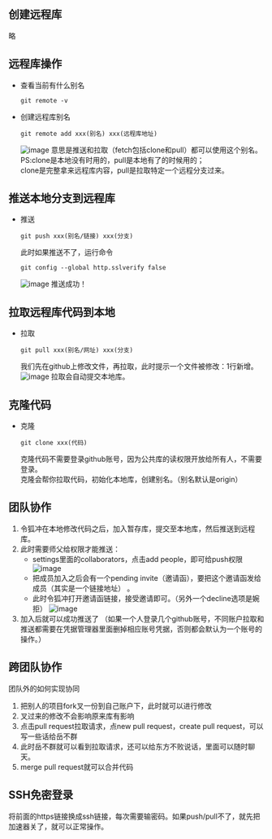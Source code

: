 ## 创建远程库
略
## 远程库操作
- 查看当前有什么别名
  ```
  git remote -v
  ```
- 创建远程库别名
  ```
  git remote add xxx(别名) xxx(远程库地址)
  ```
  ![image](https://github.com/user-attachments/assets/c1665996-c64e-44e0-92f0-ee460bd96b34)
  意思是推送和拉取（fetch包括clone和pull）都可以使用这个别名。  
  PS:clone是本地没有时用的，pull是本地有了的时候用的；  
     clone是完整拿来远程库内容，pull是拉取特定一个远程分支过来。
## 推送本地分支到远程库
- 推送
  ```
  git push xxx(别名/链接) xxx(分支)
  ```
  此时如果推送不了，运行命令
  ```
  git config --global http.sslverify false
  ```
  ![image](https://github.com/user-attachments/assets/5b5a762a-5ffc-4669-be8d-f231048955b3)
  推送成功！
## 拉取远程库代码到本地
- 拉取
  ```
  git pull xxx(别名/网址) xxx(分支)
  ```
  我们先在github上修改文件，再拉取，此时提示一个文件被修改：1行新增。
  ![image](https://github.com/user-attachments/assets/ba4f5980-805d-4a63-a248-11ab4332e8f7)
  拉取会自动提交本地库。
## 克隆代码
- 克隆
  ```
  git clone xxx(代码)
  ```
  克隆代码不需要登录github账号，因为公共库的读权限开放给所有人，不需要登录。    
  克隆会帮你拉取代码，初始化本地库，创建别名。（别名默认是origin）
## 团队协作
1. 令狐冲在本地修改代码之后，加入暂存库，提交至本地库，然后推送到远程库。
2. 此时需要师父给权限才能推送：  
   - settings里面的collaborators，点击add people，即可给push权限
     ![image](https://github.com/user-attachments/assets/012d4bfc-1cc8-447e-a966-cef959f7785d)
   - 把成员加入之后会有一个pending invite（邀请函），要把这个邀请函发给成员（其实是一个链接地址）  。
   - 此时令狐冲打开邀请函链接，接受邀请即可。（另外一个decline选项是婉拒）
     ![image](https://github.com/user-attachments/assets/5f9193f4-118b-4ec3-b261-c2806e8d9051)
3. 加入后就可以成功推送了
（如果一个人登录几个github账号，不同账户拉取和推送都需要在凭据管理器里面删掉相应账号凭据，否则都会默认为一个账号的操作。）
## 跨团队协作
团队外的如何实现协同
1. 把别人的项目fork叉一份到自己账户下，此时就可以进行修改
2. 叉过来的修改不会影响原来库有影响
3. 点击pull request拉取请求，点new pull request，create pull request，可以写一些话给岳不群
4. 此时岳不群就可以看到拉取请求，还可以给东方不败说话，里面可以随时聊天。
5. merge pull request就可以合并代码
## SSH免密登录
将前面的https链接换成ssh链接，每次需要输密码。如果push/pull不了，就先把加速器关了，就可以正常操作。
